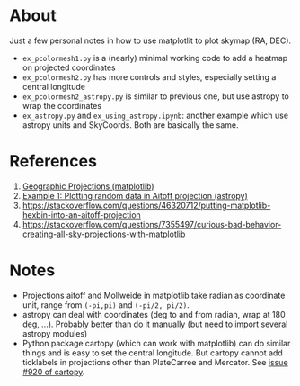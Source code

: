 # About
Just a few personal notes in how to use matplotlit to plot skymap (RA, DEC).

* `ex_pcolormesh1.py` is a (nearly) minimal working code to add a heatmap on projected coordinates
* `ex_pcolormesh2.py` has more controls and styles, especially setting a central longitude
* `ex_pcolormesh2_astropy.py` is similar to previous one, but use astropy to wrap the coordinates
* `ex_astropy.py` and `ex_using_astropy.ipynb`: another example which use astropy units and
  SkyCoords.  Both are basically the same.


# References

1. [Geographic Projections (matplotlib)](http://matplotlib.org/gallery/subplots_axes_and_figures/geo_demo.html)
2. [Example 1: Plotting random data in Aitoff projection (astropy)](http://docs.astropy.org/en/stable/coordinates/skycoord.html#example-1-plotting-random-data-in-aitoff-projection)
3. https://stackoverflow.com/questions/46320712/putting-matplotlib-hexbin-into-an-aitoff-projection
4. https://stackoverflow.com/questions/7355497/curious-bad-behavior-creating-all-sky-projections-with-matplotlib


# Notes

* Projections aitoff and Mollweide in matplotlib take radian as coordinate unit, range from
  `(-pi,pi)` and `(-pi/2, pi/2)`.
* astropy can deal with coordinates (deg to and from radian, wrap at 180 deg, ...).  Probably better
  than do it manually (but need to import several astropy modules)
* Python package cartopy (which can work with matplotlib) can do similar things and is easy to set
  the central longitude. But cartopy cannot add ticklabels in projections other than PlateCarree and
  Mercator. See [issue #920 of cartopy](https://github.com/SciTools/cartopy/issues/920).

